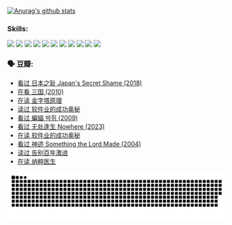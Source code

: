 
[![Anurag's github stats](https://github-readme-stats.vercel.app/api?username=w940853815)](https://github.com/anuraghazra/github-readme-stats)

### Skills:

<code><img height="32" src="https://cdn.jsdelivr.net/npm/simple-icons@v5/icons/python.svg"></code>
<code><img height="32" src="https://cdn.jsdelivr.net/npm/simple-icons@v5/icons/javascript.svg"></code>
<code><img height="32" src="https://cdn.jsdelivr.net/npm/simple-icons@v5/icons/django.svg"></code>
<code><img height="32" src="https://cdn.jsdelivr.net/npm/simple-icons@v5/icons/flask.svg"></code>
<code><img height="32" src="https://cdn.jsdelivr.net/npm/simple-icons@v5/icons/vuetify.svg"></code>
<code><img height="32" src="https://cdn.jsdelivr.net/npm/simple-icons@v5/icons/git.svg"></code>
<code><img height="32" src="https://cdn.jsdelivr.net/npm/simple-icons@v5/icons/docker.svg"></code>
<code><img height="32" src="https://cdn.jsdelivr.net/npm/simple-icons@v5/icons/postgresql.svg"></code>
<code><img height="32" src="https://cdn.jsdelivr.net/npm/simple-icons@v5/icons/elasticsearch.svg"></code>
<code><img height="32" src="https://cdn.jsdelivr.net/npm/simple-icons@v5/icons/macos.svg"></code>
<code><img height="32" src="https://cdn.jsdelivr.net/npm/simple-icons@v5/icons/linux.svg"></code>

### 🗣 豆瓣:

<!-- DOUBAN-ACTIVITIES:START -->
- [看过 日本之耻 Japan's Secret Shame‎ (2018)](https://www.douban.com/people/136069238/status/4431579101/?_i=00835087)
- [在看 三国‎ (2010)](https://www.douban.com/people/136069238/status/4430559482/?_i=00835087)
- [在读 金字塔原理](https://www.douban.com/people/136069238/status/4424812753/?_i=00835087)
- [读过 软件业的成功奥秘](https://www.douban.com/people/136069238/status/4424809958/?_i=00835087)
- [看过 蝙蝠 박쥐‎ (2009)](https://www.douban.com/people/136069238/status/4422787315/?_i=00835087)
- [看过 无处逢生 Nowhere‎ (2023)](https://www.douban.com/people/136069238/status/4416454713/?_i=00835087)
- [在读 软件业的成功奥秘](https://www.douban.com/people/136069238/status/4414815312/?_i=00835087)
- [看过 神迹 Something the Lord Made‎ (2004)](https://www.douban.com/people/136069238/status/4409691983/?_i=00835087)
- [读过 告别百年激进](https://www.douban.com/people/136069238/status/4406414036/?_i=00835087)
- [在读 纳粹医生](https://www.douban.com/people/136069238/status/4406413750/?_i=00835087)
<!-- DOUBAN-ACTIVITIES:END -->


![Snake animation](https://raw.githubusercontent.com/w940853815/w940853815/output/github-contribution-grid-snake.svg)

<!--
**w940853815/w940853815** is a ✨ _special_ ✨ repository because its `README.md` (this file) appears on your GitHub profile.

Here are some ideas to get you started:

- 🔭 I’m currently working on ...
- 🌱 I’m currently learning ...
- 👯 I’m looking to collaborate on ...
- 🤔 I’m looking for help with ...
- 💬 Ask me about ...
- 📫 How to reach me: ...
- 😄 Pronouns: ...
- ⚡ Fun fact: ...
-->
